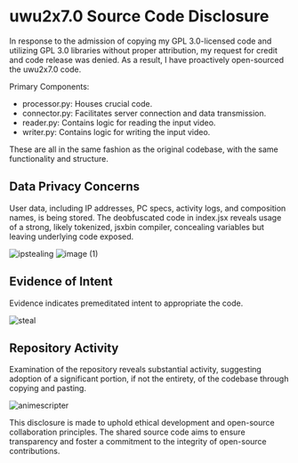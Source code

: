 # uwu2x7.0 Source Code Disclosure

In response to the admission of copying my GPL 3.0-licensed code and utilizing GPL 3.0 libraries without proper attribution, my request for credit and code release was denied. As a result, I have proactively open-sourced the uwu2x7.0 code.

Primary Components:
- processor.py: Houses crucial code.
- connector.py: Facilitates server connection and data transmission.
- reader.py: Contains logic for reading the input video.
- writer.py: Contains logic for writing the input video.

These are all in the same fashion as the original codebase, with the same functionality and structure.

## Data Privacy Concerns

User data, including IP addresses, PC specs, activity logs, and composition names, is being stored. The deobfuscated code in index.jsx reveals usage of a strong, likely tokenized, jsxbin compiler, concealing variables but leaving underlying code exposed.

![ipstealing](https://github.com/NevermindNilas/uwu2x-7.0/assets/128264457/41e59c89-7b94-421f-928a-e9457cf9bfb5)
![image (1)](https://github.com/NevermindNilas/uwu2x-7.0/assets/128264457/5342d426-69eb-4e25-aa02-cc8bdda6cbb2)


## Evidence of Intent

Evidence indicates premeditated intent to appropriate the code.

![steal](https://github.com/NevermindNilas/uwu2x-7.0/assets/128264457/d5b1ae8b-99e8-428d-88b5-ca979fc7468a)


## Repository Activity

Examination of the repository reveals substantial activity, suggesting adoption of a significant portion, if not the entirety, of the codebase through copying and pasting.

![animescripter](https://github.com/NevermindNilas/uwu2x-7.0/assets/128264457/06d0cdc8-1bef-4c50-bd91-a6243d0785bf)

This disclosure is made to uphold ethical development and open-source collaboration principles. The shared source code aims to ensure transparency and foster a commitment to the integrity of open-source contributions.
